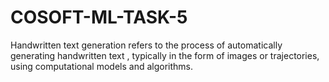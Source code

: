# COSOFT-ML-TASK-5
Handwritten text generation refers to the process of automatically generating handwritten text , typically in the form of images or trajectories, using computational models and algorithms.
